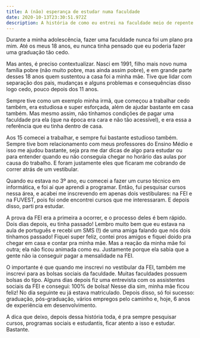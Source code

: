 ```yaml
---
title: A (não) esperança de estudar numa faculdade
date: 2020-10-13T23:30:51.972Z
description: A história de como eu entrei na faculdade meio de repente
---
```

Durante a minha adolescência, fazer uma faculdade nunca foi um plano pra mim. Até os meus 18 anos, eu nunca tinha pensado que eu poderia fazer uma graduação tão cedo.

Mas antes, é preciso contextualizar. Nasci em 1991, filho mais novo numa família pobre (não muito pobre, mas ainda assim pobre), e em grande parte desses 18 anos quem sustentou a casa foi a minha mãe. Tive que lidar com separação dos pais, mudanças e alguns problemas e consequências disso logo cedo, pouco depois dos 11 anos.

Sempre tive como um exemplo minha irmã, que começou a trabalhar cedo também, era estudiosa e super esforçada, além de ajudar bastante em casa também. Mas mesmo assim, não tínhamos condições de pagar uma faculdade pra ela (que na época era cara e não tão acessível), e era essa a referência que eu tinha dentro de casa.

Aos 15 comecei a trabalhar, e sempre fui bastante estudioso também. Sempre tive bom relacionamento com meus professores do Ensino Médio e isso me ajudou bastante, seja pra me dar dicas de algo para estudar ou para entender quando eu não conseguia chegar no horário das aulas por causa do trabalho. E foram justamente eles que ficaram me cobrando de correr atrás de um vestibular.

Quando eu estava no 3º ano, eu comecei a fazer um curso técnico em informática, e foi aí que aprendi a programar. Então, fui pesquisar cursos nessa área, e acabei me inscrevendo em apenas dois vestibulares: na FEI e na FUVEST, pois foi onde encontrei cursos que me interessaram. E depois disso, parti pra estudar.

A prova da FEI era a primeira a ocorrer, e o processo deles é bem rápido. Dois dias depois, eu tinha passado! Lembro muito bem que eu estava na aula de português e recebi um SMS (!) de uma amiga falando que nós dois tínhamos passado! Fiquei super feliz, contei pros amigos e fiquei doido pra chegar em casa e contar pra minha mãe. Mas a reação da minha mãe foi outra; ela não ficou animada como eu. Justamente porque ela sabia que a gente não ia conseguir pagar a mensalidade na FEI.

O importante é que quando me inscrevi no vestibular da FEI, também me inscrevi para as bolsas sociais da faculdade. Muitas faculdades possuem bolsas do tipo. Alguns dias depois fiz uma entrevista com os assistentes sociais da FEI e consegui: 100% de bolsa! Nesse dia sim, minha mãe ficou feliz! No dia seguinte eu já estava matriculado. Depois disso, só foi sucesso: graduação, pós-graduação, vários empregos pelo caminho e, hoje, 6 anos de experiência em desenvolvimento.

A dica que deixo, depois dessa história toda, é pra sempre pesquisar cursos, programas sociais e estudantis, ficar atento a isso e estudar. Bastante.